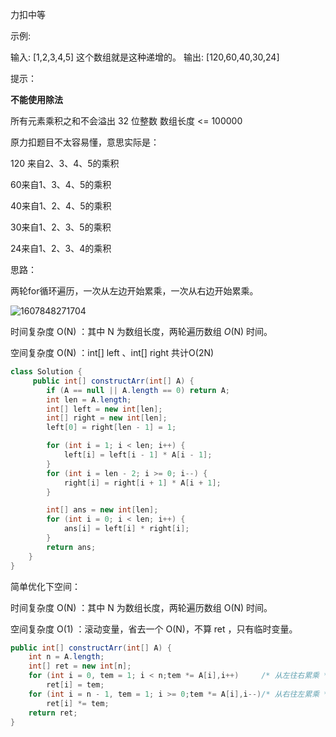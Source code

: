 力扣中等



示例:

输入: [1,2,3,4,5]							这个数组就是这种递增的。
输出: [120,60,40,30,24]



提示：

**不能使用除法**

所有元素乘积之和不会溢出 32 位整数
数组长度 <= 100000



原力扣题目不太容易懂，意思实际是：

120 来自2、3、4、5的乘积

60来自1、3、4、5的乘积

40来自1、2、4、5的乘积

30来自1、2、3、5的乘积

24来自1、2、3、4的乘积



思路：

两轮for循环遍历，一次从左边开始累乘，一次从右边开始累乘。

![1607848271704](F:/项目/Git-md/ZJW-Summary/assets/1607848271704.png)



时间复杂度 O(N) ：其中 N 为数组长度，两轮遍历数组 *O*(N) 时间。

空间复杂度 O(N) ：int[] left 、int[] right 共计O(2N)

````java
class Solution {
     public int[] constructArr(int[] A) {
        if (A == null || A.length == 0) return A;
        int len = A.length;
        int[] left = new int[len];
        int[] right = new int[len];
        left[0] = right[len - 1] = 1;

        for (int i = 1; i < len; i++) {
            left[i] = left[i - 1] * A[i - 1];
        }
        for (int i = len - 2; i >= 0; i--) {
            right[i] = right[i + 1] * A[i + 1];
        }

        int[] ans = new int[len];
        for (int i = 0; i < len; i++) {
            ans[i] = left[i] * right[i];
        }
        return ans;
    }
}
````

简单优化下空间：



时间复杂度 O(N) ：其中 N 为数组长度，两轮遍历数组 O(N) 时间。

空间复杂度 O(1) ：滚动变量，省去一个 O(N)，不算 ret ，只有临时变量。

````java
public int[] constructArr(int[] A) {
    int n = A.length;
    int[] ret = new int[n];
    for (int i = 0, tem = 1; i < n;tem *= A[i],i++)		/* 从左往右累乘 */
        ret[i] = tem;
    for (int i = n - 1, tem = 1; i >= 0;tem *= A[i],i--)/* 从右往左累乘 */
        ret[i] *= tem;
    return ret;
}
````



